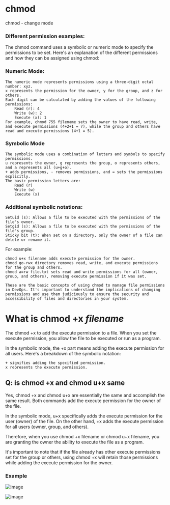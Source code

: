 # chmod
chmod - change mode

### Different permission examples: 
The chmod command uses a symbolic or numeric mode to specify the permissions to be set. Here's an explanation of the different permissions and how they can be assigned using chmod:

### Numeric Mode:

    The numeric mode represents permissions using a three-digit octal number: xyz.
    x represents the permission for the owner, y for the group, and z for others.
    Each digit can be calculated by adding the values of the following permissions:
        Read (r): 4
        Write (w): 2
        Execute (x): 1
    For example, chmod 755 filename sets the owner to have read, write, and execute permissions (4+2+1 = 7), while the group and others have read and execute permissions (4+1 = 5).
    
### Symbolic Mode 

    The symbolic mode uses a combination of letters and symbols to specify permissions.
    u represents the owner, g represents the group, o represents others, and a represents all (u+g+o).
    + adds permissions, - removes permissions, and = sets the permissions explicitly.
    The basic permission letters are:
        Read (r)
        Write (w)
        Execute (x)
        
 ###   Additional symbolic notations:

    Setuid (s): Allows a file to be executed with the permissions of the file's owner.
    Setgid (s): Allows a file to be executed with the permissions of the file's group.
    Sticky bit (t): When set on a directory, only the owner of a file can delete or rename it.

For example:

    chmod u+x filename adds execute permission for the owner.
    chmod go-rwx directory removes read, write, and execute permissions for the group and others.
    chmod a=rw file.txt sets read and write permissions for all (owner, group, and others), removing execute permission if it was set.

    These are the basic concepts of using chmod to manage file permissions in DevOps. It's important to understand the implications of changing permissions and use them judiciously to ensure the security and accessibility of files and directories in your system.
 

# What  is chmod +x _filename_

The chmod +x to add the execute permission to a file. When you set the execute permission, you allow the file to be executed or run as a program.

In the symbolic mode, the +x part means adding the execute permission for all users. Here's a breakdown of the symbolic notation:

    + signifies adding the specified permission.
    x represents the execute permission.

## Q: is chmod +x and chmod u+x same

Yes, chmod +x and chmod u+x are essentially the same and accomplish the same result. Both commands add the execute permission for the owner of the file.

In the symbolic mode, u+x specifically adds the execute permission for the user (owner) of the file. On the other hand, +x adds the execute permission for all users (owner, group, and others).

Therefore, when you use chmod +x filename or chmod u+x filename, you are granting the owner the ability to execute the file as a program.

It's important to note that if the file already has other execute permissions set for the group or others, using chmod +x will retain those permissions while adding the execute permission for the owner.


### Example
![image](https://github.com/TauqeerAhmad5201/chmod/assets/68806440/eb95ed63-c6c3-4511-94e1-ca38d7127382)

![image](https://github.com/TauqeerAhmad5201/chmod/assets/68806440/5dfa5f67-330c-41f5-9bd3-02359fcdee93)


